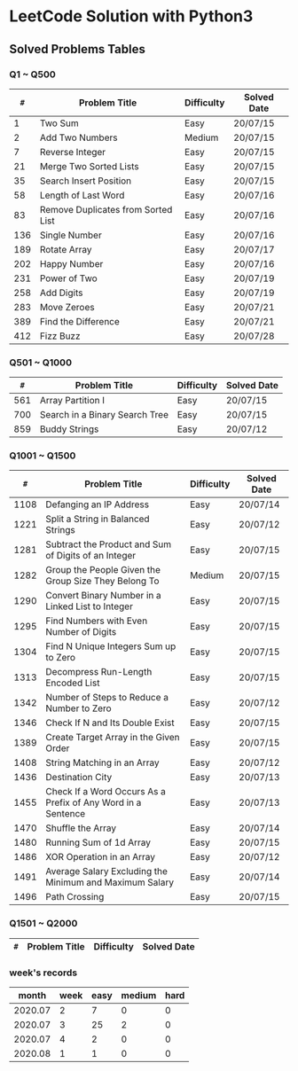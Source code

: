 # LeetCode Solution with Python3

## Solved Problems Tables

### Q1 ~ Q500

`#` | Problem Title | Difficulty | Solved Date
--- | --- | --- | ---
1 | Two Sum | Easy | 20/07/15
2 | Add Two Numbers | Medium | 20/07/15
7 | Reverse Integer | Easy | 20/07/15
21 | Merge Two Sorted Lists | Easy | 20/07/15
35 | Search Insert Position | Easy | 20/07/15
58 | Length of Last Word | Easy | 20/07/16
83 | Remove Duplicates from Sorted List | Easy | 20/07/16
136 | Single Number | Easy | 20/07/16
189 | Rotate Array | Easy | 20/07/17
202 | Happy Number | Easy | 20/07/16
231 | Power of Two | Easy | 20/07/19
258 | Add Digits | Easy | 20/07/19
283 | Move Zeroes | Easy | 20/07/21
389 | Find the Difference | Easy | 20/07/21
412 | Fizz Buzz | Easy | 20/07/28

### Q501 ~ Q1000

`#` | Problem Title | Difficulty | Solved Date
--- | --- | --- | ---
561 | Array Partition I | Easy | 20/07/15
700 | Search in a Binary Search Tree | Easy | 20/07/15
859 | Buddy Strings | Easy | 20/07/12

### Q1001 ~ Q1500

`#` | Problem Title | Difficulty | Solved Date
--- | --- | --- | ---
1108 | Defanging an IP Address | Easy | 20/07/14
1221 | Split a String in Balanced Strings | Easy | 20/07/12
1281 | Subtract the Product and Sum of Digits of an Integer | Easy | 20/07/15
1282 | Group the People Given the Group Size They Belong To | Medium | 20/07/15
1290 | Convert Binary Number in a Linked List to Integer | Easy | 20/07/15
1295 | Find Numbers with Even Number of Digits | Easy | 20/07/15
1304 | Find N Unique Integers Sum up to Zero | Easy | 20/07/15
1313 | Decompress Run-Length Encoded List | Easy | 20/07/15
1342 | Number of Steps to Reduce a Number to Zero | Easy | 20/07/12
1346 | Check If N and Its Double Exist | Easy | 20/07/15
1389 | Create Target Array in the Given Order | Easy | 20/07/15
1408 | String Matching in an Array | Easy | 20/07/12
1436 | Destination City | Easy | 20/07/13
1455 | Check If a Word Occurs As a Prefix of Any Word in a Sentence | Easy | 20/07/13
1470 | Shuffle the Array | Easy | 20/07/14
1480 | Running Sum of 1d Array | Easy | 20/07/15
1486 | XOR Operation in an Array | Easy | 20/07/12
1491 | Average Salary Excluding the Minimum and Maximum Salary | Easy | 20/07/14
1496 | Path Crossing | Easy | 20/07/15

### Q1501 ~ Q2000

`#` | Problem Title | Difficulty | Solved Date
--- | --- | --- | ---

### week's records

month | week | easy | medium | hard
--- | --- | --- | --- | ---
2020.07 | 2 | 7 | 0 | 0
2020.07 | 3 | 25 | 2 | 0
2020.07 | 4 | 2 | 0 | 0
2020.08 | 1 | 1 | 0 | 0